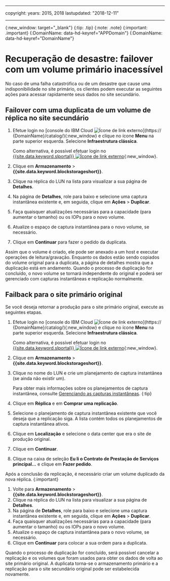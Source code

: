 ﻿---

copyright:
  years: 2015, 2018
lastupdated: "2018-12-11"

---
{:new_window: target="_blank"}
{:tip: .tip}
{:note: .note}
{:important: .important}
{:DomainName: data-hd-keyref="APPDomain"}
{:DomainName: data-hd-keyref="DomainName"}

# Recuperação de desastre: failover com um volume primário inacessível

No caso de uma falha catastrófica ou de um desastre que cause uma indisponibilidade no site primário, os clientes podem executar as seguintes ações para acessar rapidamente seus dados no site secundário.

## Failover com uma duplicata de um volume de réplica no site secundário

1. Efetue login no [console do IBM Cloud ![Ícone de link externo](../../icons/launch-glyph.svg "Ícone de link externo")](https://
{DomainName}/catalog/){:new_window} e clique no ícone **Menu** na parte superior esquerda. Selecione **Infraestrutura clássica**.

   Como alternativa, é possível efetuar login no [{{site.data.keyword.slportal}} ![Ícone de link externo](../../icons/launch-glyph.svg "Ícone de link externo")](https://control.softlayer.com/){:new_window}.
2. Clique em **Armazenamento** > **{{site.data.keyword.blockstorageshort}}**.
3. Clique na réplica do LUN na lista para visualizar a sua página de **Detalhes**.
4. Na página de **Detalhes**, role para baixo e selecione uma captura instantânea existente e, em seguida, clique em **Ações** > **Duplicar**.
5. Faça quaisquer atualizações necessárias para a capacidade (para aumentar o tamanho) ou os IOPs para o novo volume.
6. Atualize o espaço de captura instantânea para o novo volume, se necessário.
7. Clique em **Continuar** para fazer o pedido da duplicata.

Assim que o volume é criado, ele pode ser anexado a um host e executar operações de leitura/gravação. Enquanto os dados estão sendo copiados do volume original para a duplicata, a página de detalhes mostra que a duplicação está em andamento. Quando o processo de duplicação for concluído, o novo volume se tornará independente do original e poderá ser gerenciado com capturas instantâneas e replicação normalmente.

## Failback para o site primário original

Se você deseja retornar a produção para o site primário original, execute as seguintes etapas.

1. Efetue login no [console do IBM Cloud ![Ícone de link externo](../../icons/launch-glyph.svg "Ícone de link externo")](https://
{DomainName}/catalog/){:new_window} e clique no ícone **Menu** na parte superior esquerda. Selecione **Infraestrutura clássica**.

   Como alternativa, é possível efetuar login no [{{site.data.keyword.slportal}} ![Ícone de link externo](../../icons/launch-glyph.svg "Ícone de link externo")](https://control.softlayer.com/){:new_window}.
2. Clique em **Armazenamento** > **{{site.data.keyword.blockstorageshort}}**.
3. Clique no nome do LUN e crie um planejamento de captura instantânea (se ainda não existir um).

   Para obter mais informações sobre os planejamentos de captura instantânea, consulte [Gerenciando as capturas instantâneas](working-with-snapshots.html#adding-a-snapshot-schedule).
   {:tip}
4. Clique em **Réplica** e em **Comprar uma replicação**.
5. Selecione o planejamento de captura instantânea existente que você deseja que a replicação siga. A lista contém todos os planejamentos de captura instantânea ativos.
6. Clique em **Localização** e selecione o data center que era o site de produção original.
7. Clique em **Continuar**.
8. Clique na caixa de seleção **Eu li o Contrato de Prestação de Serviços principal…** e clique em **Fazer pedido**.

Após a conclusão da replicação, é necessário criar um volume duplicado da nova réplica.
{:important}

1. Volte para **Armazenamento** > **{{site.data.keyword.blockstorageshort}}**.
2. Clique na réplica do LUN na lista para visualizar a sua página de **Detalhes**.
3. Na página de **Detalhes**, role para baixo e selecione uma captura instantânea existente e, em seguida, clique em **Ações** > **Duplicar**.
4. Faça quaisquer atualizações necessárias para a capacidade (para aumentar o tamanho) ou os IOPs para o novo volume.
5. Atualize o espaço de captura instantânea para o novo volume, se necessário.
6. Clique em **Continuar** para colocar a sua ordem para a duplicata.

Quando o processo de duplicação for concluído, será possível cancelar a replicação e os volumes que foram usados para obter os dados de volta ao site primário original. A duplicata torna-se o armazenamento primário e a replicação para o site secundário original pode ser estabelecida novamente.
